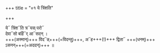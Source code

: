 +++
title = "०१ ये त्रिंशति"

+++

ये᳓ त्रिंश᳓ति त्र᳓यस् परो᳓  
देवा᳓सो बर्हि᳓र् आ᳓सदन् ।  
+++(अस्मान्)+++ विद᳓न्न्+++(=विदन्तु)+++, अ᳓ह+++(!)+++ द्विता᳓ +++(धनम्)+++ ऽसनन्+++(=अददन्)+++ ॥
